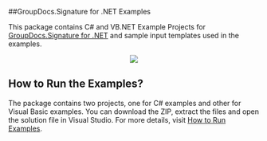 ##GroupDocs.Signature for .NET Examples

This package contains C# and VB.NET Example Projects for [GroupDocs.Signature for .NET](#) and sample input templates used in the examples.

<p align="center">
  <a title="Download complete GroupDocs.Signature for .NET Example source code" href="https://codeload.github.com/groupdocs-signature/GroupDocs.Signature-for.NET/zip/master">
	<img src="https://raw.github.com/AsposeExamples/java-examples-dashboard/master/images/downloadZip-Button-Large.png" />
  </a>
</p>

## How to Run the Examples?

The package contains two projects, one for C# examples and other for Visual Basic examples. You can download the ZIP, extract the files and open the solution file in Visual Studio. For more details, visit  [How to Run Examples](#).
